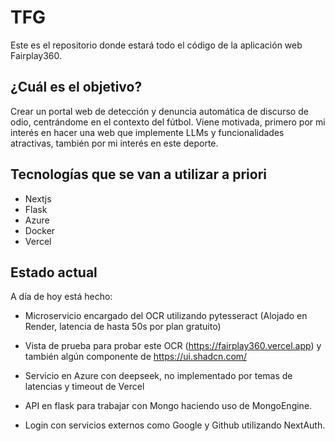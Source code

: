 # TFG
Este es el repositorio donde estará todo el código de la aplicación web Fairplay360.




## ¿Cuál es el objetivo?
Crear un portal web de detección y denuncia automática de discurso de odio, centrándome en el contexto del fútbol. 
Viene motivada, primero por mi interés en hacer una web que implemente LLMs y funcionalidades atractivas, también por mi interés en este deporte.

## Tecnologías que se van a utilizar a priori
* Nextjs
* Flask
* Azure
* Docker
* Vercel
  
## Estado actual
A día de hoy está hecho:
* Microservicio encargado del OCR utilizando pytesseract (Alojado en Render, latencia de hasta 50s por plan gratuito)
* Vista de prueba para probar este OCR (https://fairplay360.vercel.app) y también algún componente de https://ui.shadcn.com/
* Servicio en Azure con deepseek, no implementado por temas de latencias y timeout de Vercel

* API en flask para trabajar con Mongo haciendo uso de MongoEngine.
* Login con servicios externos como Google y Github utilizando NextAuth.
